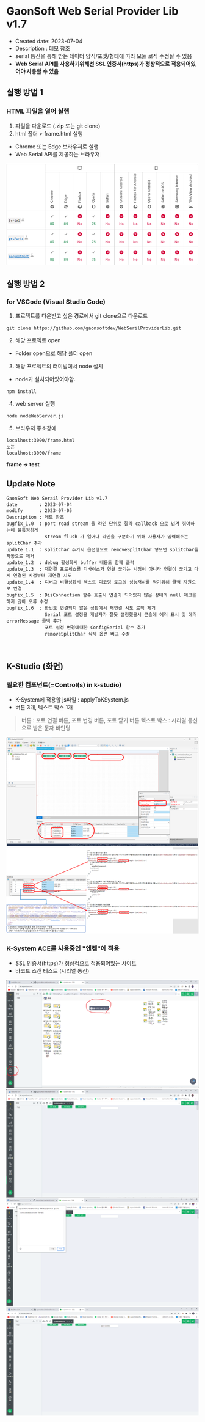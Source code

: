 # GaonSoft Web Serial Provider Lib v1.7
- Created date: 2023-07-04
- Description : 데모 참조
- serial 통신을 통해 받는 데이터 양식/포맷/형태에 따라 모듈 로직 수정될 수 있음
- **Web Serial API를 사용하기위해선 SSL 인증서(https)가 정상적으로 적용되어있어야 사용할 수 있음**

## 실행 방법 1
### HTML 파일을 열어 실행
1. 파일을 다운로드 (.zip 또는 git clone)
2. html 폴더 > frame.html 실행
- Chrome 또는 Edge 브라우저로 실행
- Web Serial API를 제공하는 브라우저
<img src="/img/bbb.png">

## 실행 방법 2
### for VSCode (Visual Studio Code)
1. 프로젝트를 다운받고 싶은 경로에서 git clone으로 다운로드
```
git clone https://github.com/gaonsoftdev/WebSerilProviderLib.git
```
2. 해당 프로젝트 open
- Folder open으로 해당 폴더 open
3. 해당 프로젝트의 터미널에서 node 설치
- node가 설치되어있어야함.
```
npm install
```
4. web server 실행
```
node nodeWebServer.js
```
5. 브라우저 주소창에
```
localhost:3000/frame.html
또는
localhost:3000/frame
```
**frame -> test**
<br>

## Update Note
```
GaonSoft Web Serail Provider Lib v1.7
date        : 2023-07-04
modify      : 2023-07-05
Description : 데모 참조
bugfix_1.0  : port read stream 을 라인 단위로 잘라 callback 으로 넘겨 줘야하는데 불특정하게 
              stream flush 가 일어나 라인을 구분하기 위해 사용자가 입력해주는 splitChar 추가
update_1.1  : splitChar 추가시 옵션형으로 removeSplitChar 넣으면 splitChar를 자동으로 제거
update_1.2  : debug 활성화시 buffer 내용도 함께 출력
update_1.3  : 재연결 프로세스를 디바이스가 연결 끊기는 시점이 아니라 연결이 끊기고 다시 연결된 시점부터 재연결 시도
update_1.4  : 디버그 비활성화시 텍스트 디코딩 로그의 성능저하를 막기위해 콜백 지원으로 변경
bugfix_1.5  : DisConnection 함수 호출시 연결이 되어있지 않은 상태의 null 체크를 하지 않아 오류 수정
bugfix_1.6  : 한번도 연결되지 않은 상황에서 재연결 시도 로직 제거
              Serial 포트 설정을 개발자가 잘못 설정했을시 콘솔에 에러 표시 및 에러 errorMessage 콜백 추가
              포트 설정 변경에대한 ConfigSerial 함수 추가
              removeSplitChar 삭제 옵션 버그 수정
```

<br>

## K-Studio (화면)
### 필요한 컴포넌트(=Control(s) in k-studio)
- K-System에 적용할 js파일 : applyToKSystem.js
- 버튼 3개, 텍스트 박스 1개
> 버튼 : 포트 연결 버튼, 포트 변경 버튼, 포트 닫기 버튼
> 텍스트 박스 : 시리얼 통신으로 받은 문자 바인딩
<img src="/img/k-studio_view_v2.png">
<img src="/img/k-studio_controls_v3.png">

### K-System ACE를 사용중인 "엔켐"에 적용
- SSL 인증서(https)가 정상적으로 적용되어있는 사이트
- 바코드 스캔 테스트 (시리얼 통신)
<img src="/img/ksystem_ace_en_menu_1.png">
<img src="/img/ksystem_ace_en_FrmWebSerialTest_unl_1.png">
<img src="/img/ksystem_ace_en_FrmWebSerialTest_unl_2.png">
<img src="/img/ksystem_ace_en_FrmWebSerialTest_unl_3.png">

